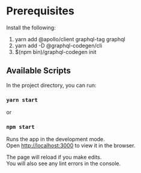 # Prerequisites

Install the following:
1. yarn add @apollo/client graphql-tag graphql
2. yarn add -D @graphql-codegen/cli
3. $(npm bin)/graphql-codegen init

## Available Scripts

In the project directory, you can run:

### `yarn start`
or
### `npm start`

Runs the app in the development mode.\
Open [http://localhost:3000](http://localhost:3000) to view it in the browser.

The page will reload if you make edits.\
You will also see any lint errors in the console.

